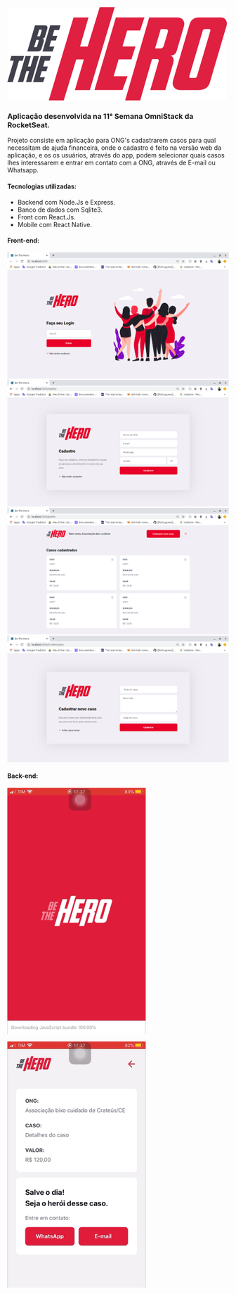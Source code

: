 <img src= "frontend/src/assets/logo.svg">

### Aplicação desenvolvida na 11° Semana OmniStack da RocketSeat.
 
 Projeto consiste em aplicação para ONG's cadastrarem casos para qual necessitam de ajuda financeira, onde o cadastro é feito na versão web da aplicação, e os os usuários, através do app, podem selecionar quais casos lhes interessarem e entrar em contato com a ONG, através de E-mail ou Whatsapp.

#### Tecnologias utilizadas: 
- Backend com Node.Js e Express.
- Banco de dados com Sqlite3.
- Front com React.Js.
- Mobile com React Native.

#### Front-end:

<img src= "assets/Login.png">
<img src= "assets/CadastrarONG.png">
<img src= "assets/Perfil.png">
<img src= "assets/CadastrarCaso.png">

#### Back-end:

![](assets/app.gif)

![](assets/app2.gif)
